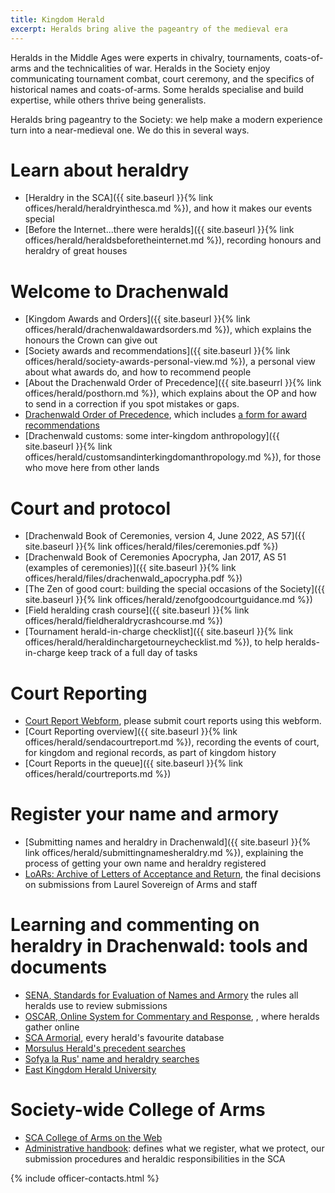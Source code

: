 ```yaml
---
title: Kingdom Herald
excerpt: Heralds bring alive the pageantry of the medieval era
---
```


Heralds in the Middle Ages were experts in chivalry, tournaments, coats-of-arms and the technicalities of war. Heralds in the Society enjoy communicating tournament combat, court ceremony, and the specifics of historical names and coats-of-arms. Some heralds specialise and build expertise, while others thrive being generalists.

Heralds bring pageantry to the Society: we help make a modern experience turn into a near-medieval one. We do this in several ways.

# Learn about heraldry

* [Heraldry in the SCA]({{ site.baseurl }}{% link offices/herald/heraldryinthesca.md %}), and how it makes our events special
* [Before the Internet...there were heralds]({{ site.baseurl }}{% link offices/herald/heraldsbeforetheinternet.md %}), recording honours and heraldry of great houses

# Welcome to Drachenwald
* [Kingdom Awards and Orders]({{ site.baseurl }}{% link offices/herald/drachenwaldawardsorders.md %}), which explains the honours the Crown can give out
* [Society awards and recommendations]({{ site.baseurl }}{% link offices/herald/society-awards-personal-view.md %}), a personal view about what awards do, and how to recommend people
* [About the Drachenwald Order of Precedence]({{ site.baseurrl }}{% link offices/herald/posthorn.md %}), which explains about the OP and how to send in a correction if you spot mistakes or gaps.
* [Drachenwald Order of Precedence](http://op.drachenwald.sca.org), which includes [a form for award recommendations](http://op.drachenwald.sca.org/recommend)
* [Drachenwald customs: some inter-kingdom anthropology]({{ site.baseurl }}{% link offices/herald/customsandinterkingdomanthropology.md %}), for those who move here from other lands

# Court and protocol
* [Drachenwald Book of Ceremonies, version 4, June 2022, AS 57]({{ site.baseurl }}{% link offices/herald/files/ceremonies.pdf %})
* [Drachenwald Book of Ceremonies Apocrypha, Jan 2017, AS 51 (examples of ceremonies)]({{ site.baseurl }}{% link offices/herald/files/drachenwald_apocrypha.pdf %})
* [The Zen of good court: building the special occasions of the Society]({{ site.baseurl }}{% link offices/herald/zenofgoodcourtguidance.md %})
* [Field heralding crash course]({{ site.baseurl }}{% link offices/herald/fieldheraldrycrashcourse.md %})
* [Tournament herald-in-charge checklist]({{ site.baseurl }}{% link offices/herald/heraldinchargetourneychecklist.md %}), to help heralds-in-charge keep track of a full day of tasks 

# Court Reporting
* [Court Report Webform](https://forms.gle/eJ4upNNxXNfZNWVj6), please submit court reports using this webform.
* [Court Reporting overview]({{ site.baseurl }}{% link offices/herald/sendacourtreport.md %}), recording the events of court, for kingdom and regional records, as part of kingdom history
* [Court Reports in the queue]({{ site.baseurl }}{% link offices/herald/courtreports.md %})

# Register your name and armory
* [Submitting names and heraldry in Drachenwald]({{ site.baseurl }}{% link offices/herald/submittingnamesheraldry.md %}), explaining the process of getting your own name and heraldry registered
* [LoARs: Archive of Letters of Acceptance and Return](http://heraldry.sca.org/loar/), the final decisions on submissions from Laurel Sovereign of Arms and staff

# Learning and commenting on heraldry in Drachenwald: tools and documents 

* [SENA, Standards for Evaluation of Names and Armory](http://heraldry.sca.org/sena.html) the rules all heralds use to review submissions
* [OSCAR, Online System for Commentary and Response](https://oscar.sca.org/index.php?action=181), , where heralds gather online
* [SCA Armorial](http://oanda.sca.org/), every herald's favourite database
* [Morsulus Herald's precedent searches](http://www.morsulus.org/)
* [Sofya la Rus' name and heraldry searches](http://sofyalarus.info/searches.html)
* [East Kingdom Herald University](https://elmet.eastkingdom.org/ekhu/)

# Society-wide College of Arms

* [SCA College of Arms on the Web](http://heraldry.sca.org/welcome.html)
* [Administrative handbook](http://heraldry.sca.org/admin.html): defines what we register, what we protect, our submission procedures and heraldic responsibilities in the SCA

{% include officer-contacts.html %}
